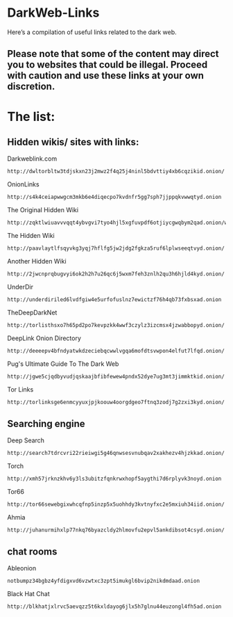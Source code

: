 # DarkWeb-Links

Here’s a compilation of useful links related to the dark web.

## Please note that some of the content may direct you to websites that could be illegal. Proceed with caution and use these links at your own discretion.

# The list:
## Hidden wikis/ sites with links:
Darkweblink.com
```
http://dwltorbltw3tdjskxn23j2mwz2f4q25j4ninl5bdvttiy4xb6cqzikid.onion/
```
OnionLinks
```
http://s4k4ceiapwwgcm3mkb6e4diqecpo7kvdnfr5gg7sph7jjppqkvwwqtyd.onion
```
The Original Hidden Wiki
```
http://zqktlwiuavvvqqt4ybvgvi7tyo4hjl5xgfuvpdf6otjiycgwqbym2qad.onion/wiki/index.php/Main_Page
```
The Hidden Wiki
```
http://paavlaytlfsqyvkg3yqj7hflfg5jw2jdg2fgkza5ruf6lplwseeqtvyd.onion/
```
Another Hidden Wiki
```
http://2jwcnprqbugvyi6ok2h2h7u26qc6j5wxm7feh3znlh2qu3h6hjld4kyd.onion/
```
UnderDir
```
http://underdiriled6lvdfgiw4e5urfofuslnz7ewictzf76h4qb73fxbsxad.onion
```
TheDeepDarkNet
```
http://torlisthsxo7h65pd2po7kevpzkk4wwf3czylz3izcmsx4jzwabbopyd.onion/
```
DeepLink Onion Directory
```
http://deeeepv4bfndyatwkdzeciebqcwwlvgqa6mofdtsvwpon4elfut7lfqd.onion/
```
Pug's Ultimate Guide To The Dark Web
```
http://jgwe5cjqdbyvudjqskaajbfibfewew4pndx52dye7ug3mt3jimmktkid.onion/
```
Tor Links
```
http://torlinksge6enmcyyuxjpjkoouw4oorgdgeo7ftnq3zodj7g2zxi3kyd.onion/
```
## Searching engine
Deep Search
```
http://search7tdrcvri22rieiwgi5g46qnwsesvnubqav2xakhezv4hjzkkad.onion/
```
Torch
```
http://xmh57jrknzkhv6y3ls3ubitzfqnkrwxhopf5aygthi7d6rplyvk3noyd.onion
```
Tor66
```
http://tor66sewebgixwhcqfnp5inzp5x5uohhdy3kvtnyfxc2e5mxiuh34iid.onion/
```
Ahmia
```
http://juhanurmihxlp77nkq76byazcldy2hlmovfu2epvl5ankdibsot4csyd.onion/
```
## chat rooms
Ableonion
```
notbumpz34bgbz4yfdigxvd6vzwtxc3zpt5imukgl6bvip2nikdmdaad.onion
```
Black Hat Chat
```
http://blkhatjxlrvc5aevqzz5t6kxldayog6jlx5h7glnu44euzongl4fh5ad.onion
```
